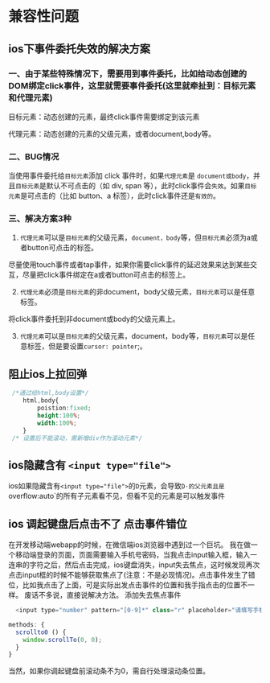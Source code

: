 # 兼容性问题

## ios下事件委托失效的解决方案

### 一、由于某些特殊情况下，需要用到事件委托，比如给动态创建的DOM绑定click事件，这里就需要事件委托(这里就牵扯到：目标元素和代理元素)

目标元素：动态创建的元素，最终click事件需要绑定到该元素

代理元素：动态创建的元素的父级元素，或者document,body等。

### 二、BUG情况

当使用事件委托给`目标元素`添加 click 事件时，如果`代理元素`是 `document或body`，并且`目标元素`是默认不可点击的（如 div, span 等），此时click事件会`失效`。如果`目标元素`是可点击的（比如 button、a 标签），此时click事件还是`有效的`。

### 三、解决方案3种

1. `代理元素`可以是`目标元素`的父级元素，`document，body`等，但`目标元素`必须为a或者button可点击的标签。

尽量使用touch事件或者tap事件，如果你需要click事件的延迟效果来达到某些交互，尽量把click事件绑定在a或者button可点击的标签上。

2. `代理元素`必须是`目标元素`的非document，body父级元素，`目标元素`可以是任意标签。

将click事件委托到非document或body的父级元素上。

3. `代理元素`可以是`目标元素`的父级元素，document，body等，`目标元素`可以是任意标签，但是要设置`cursor: pointer`;。

## 阻止ios上拉回弹

```css
 /*通过给html,body设置*/
    html,body{
        poistion:fixed;
        height:100%;
        width:100%;
    }
 /* 设置后不能滚动，需新增div作为滚动元素*/
```

## ios隐藏含有 `<input type="file">`

ios如果隐藏含有`<input type="file">`的`D`元素，会导致`D·的父元素且是`overflow:auto`的所有子元素看不见，但看不见的元素是可以触发事件

## ios 调起键盘后点击不了 点击事件错位

在开发移动端webapp的时候，在微信端ios浏览器中遇到过一个巨坑。
我在做一个移动端登录的页面，页面需要输入手机号密码，当我点击input输入框，输入一连串的字符之后，然后点击完成，ios键盘消失，input失去焦点，这时候发现再次点击input框的时候不能够获取焦点了(注意：不是必现情况)。点击事件发生了错位，比如我点击了上面，可是实际出发点击事件的位置和我手指点击的位置不一样。
废话不多说，直接说解决方法。
添加失去焦点事件

```js
  <input type="number" pattern="[0-9]*" class="r" placeholder="请填写手机号" v-model="phone" @blur="scrollto0">

methods: {
  scrollto0 () {
    window.scrollTo(0, 0);
  }
}
```
当然，如果你调起键盘前滚动条不为0，需自行处理滚动条位置。


